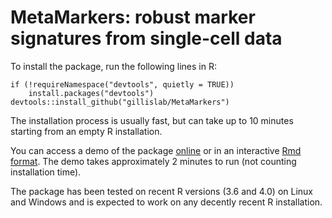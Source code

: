 # MetaMarkers: robust marker signatures from single-cell data

To install the package, run the following lines in R:

```
if (!requireNamespace("devtools", quietly = TRUE))
    install.packages("devtools")
devtools::install_github("gillislab/MetaMarkers")
```

The installation process is usually fast, but can take up to 10 minutes starting from an empty R installation.

You can access a demo of the package [online](./doc/MetaMarkers.html) or in an interactive [Rmd format](./vignettes/MetaMarkers.Rmd). The demo takes approximately 2 minutes to run (not counting installation time). 

The package has been tested on recent R versions (3.6 and 4.0) on Linux and Windows and is expected to work on any decently recent R installation.
